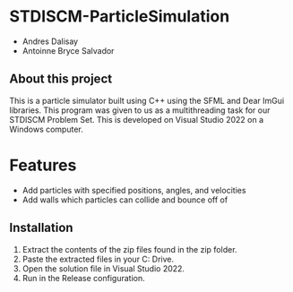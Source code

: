 # STDISCM-ParticleSimulation

* Andres Dalisay
* Antoinne Bryce Salvador

## About this project
This is a particle simulator built using C++ using the SFML and Dear ImGui libraries. This program was given to us as a multithreading task for our STDISCM Problem Set. This is developed on Visual Studio 2022 on a Windows computer.

# Features
* Add particles with specified positions, angles, and velocities
* Add walls which particles can collide and bounce off of


## Installation
1. Extract the contents of the zip files found in the zip folder. 
2. Paste the extracted files in your C: Drive.
3. Open the solution file in Visual Studio 2022.
4. Run in the Release configuration.







